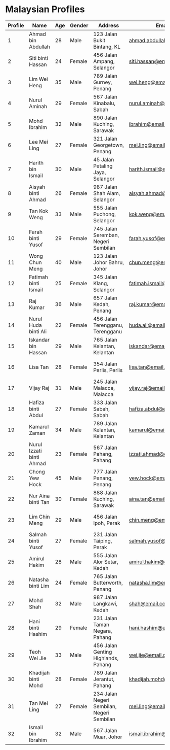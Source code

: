 
# Malaysian Profiles

| Profile | Name               | Age | Gender | Address                            | Email                    | Phone          |
| ------- | ------------------ | --- | ------ | ---------------------------------- | ------------------------ | --------------- |
| 1       | Ahmad bin Abdullah | 28  | Male   | 123 Jalan Bukit Bintang, KL       | ahmad.abdullah@email.com | +6012-345-6789 |
| 2       | Siti binti Hassan   | 24  | Female | 456 Jalan Ampang, Selangor        | siti.hassan@email.com   | +6016-789-1234 |
| 3       | Lim Wei Heng        | 35  | Male   | 789 Jalan Gurney, Penang           | wei.heng@email.com      | +604-567-8901  |
| 4       | Nurul Aminah        | 29  | Female | 567 Jalan Kinabalu, Sabah          | nurul.aminah@email.com  | +6088-123-4567 |
| 5       | Mohd Ibrahim        | 32  | Male   | 890 Jalan Kuching, Sarawak         | ibrahim@email.com       | +6082-987-6543 |
| 6       | Lee Mei Ling        | 27  | Female | 321 Jalan Georgetown, Penang       | mei.ling@email.com      | +604-123-9876  |
| 7       | Harith bin Ismail   | 30  | Male   | 45 Jalan Petaling Jaya, Selangor   | harith.ismail@email.com | +603-678-2345  |
| 8       | Aisyah binti Ahmad  | 26  | Female | 987 Jalan Shah Alam, Selangor     | aisyah.ahmad@email.com  | +603-345-8765  |
| 9       | Tan Kok Weng        | 33  | Male   | 555 Jalan Puchong, Selangor        | kok.weng@email.com      | +603-789-4567  |
| 10      | Farah binti Yusof   | 29  | Female | 745 Jalan Seremban, Negeri Sembilan | farah.yusof@email.com   | +606-234-5678  |
| 11      | Wong Chun Meng      | 40  | Male   | 123 Jalan Johor Bahru, Johor       | chun.meng@email.com     | +607-678-3456  |
| 12      | Fatimah binti Ismail | 25  | Female | 345 Jalan Klang, Selangor         | fatimah.ismail@email.com | +603-987-1234  |
| 13      | Raj Kumar           | 36  | Male   | 657 Jalan Kedah, Penang            | raj.kumar@email.com     | +604-567-2345  |
| 14      | Nurul Huda binti Ali | 22  | Female | 456 Jalan Terengganu, Terengganu   | huda.ali@email.com      | +609-123-7890  |
| 15      | Iskandar bin Hassan | 29  | Male   | 765 Jalan Kelantan, Kelantan       | iskandar@email.com      | +609-345-2345  |
| 16      | Lisa Tan            | 28  | Female | 354 Jalan Perlis, Perlis           | lisa.tan@email.com      | +604-567-3456  |
| 17      | Vijay Raj           | 31  | Male   | 245 Jalan Malacca, Malacca         | vijay.raj@email.com      | +606-123-6789  |
| 18      | Hafiza binti Abdul  | 27  | Female | 333 Jalan Sabah, Sabah             | hafiza.abdul@email.com  | +6088-234-5678 |
| 19      | Kamarul Zaman       | 34  | Male   | 789 Jalan Kelantan, Kelantan       | kamarul@email.com       | +609-789-2345  |
| 20      | Nurul Izzati binti Ahmad | 23 | Female | 567 Jalan Pahang, Pahang | izzati.ahmad@email.com | +609-345-1234  |
| 21      | Chong Yew Hock | 45 | Male | 777 Jalan Penang, Penang | yew.hock@email.com | +604-123-5678 |
| 22      | Nur Aina binti Tan | 30 | Female | 888 Jalan Kuching, Sarawak | aina.tan@email.com | +6082-678-3456 |
| 23      | Lim Chin Meng | 29 | Male | 456 Jalan Ipoh, Perak | chin.meng@email.com | +605-234-6789 |
| 24      | Salmah binti Yusof | 27 | Female | 231 Jalan Taiping, Perak | salmah.yusof@email.com | +605-789-1234 |
| 25      | Amirul Hakim | 28 | Male | 555 Jalan Alor Setar, Kedah | amirul.hakim@email.com | +604-123-7890 |
| 26      | Natasha binti Lim | 24 | Female | 765 Jalan Butterworth, Penang | natasha.lim@email.com | +604-678-2345 |
| 27      | Mohd Shah | 32 | Male | 987 Jalan Langkawi, Kedah | shah@email.com | +604-234-5678 |
| 28      | Hani binti Hashim | 29 | Female | 231 Jalan Taman Negara, Pahang | hani.hashim@email.com | +609-123-6789 |
| 29      | Teoh Wei Jie | 33 | Male | 456 Jalan Genting Highlands, Pahang | wei.jie@email.com | +609-678-3456 |
| 30      | Khadijah binti Mohd | 28 | Female | 789 Jalan Jerantut, Pahang | khadijah.mohd@email.com | +609-345-2345 |
| 31      | Tan Mei Ling | 27 | Female | 234 Jalan Negeri Sembilan, Negeri Sembilan | mei.ling@email.com | +606-789-1234 |
| 32      | Ismail bin Ibrahim | 32 | Male | 567 Jalan Muar, Johor | ismail.ibrahim@email.com | +607-234-5678 |
